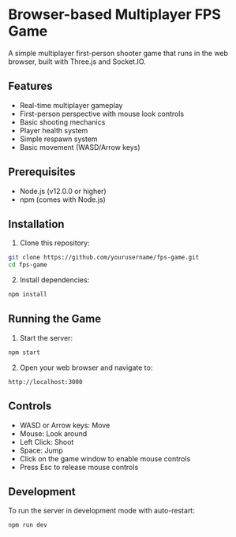 # Browser-based Multiplayer FPS Game

A simple multiplayer first-person shooter game that runs in the web browser, built with Three.js and Socket.IO.

## Features

- Real-time multiplayer gameplay
- First-person perspective with mouse look controls
- Basic shooting mechanics
- Player health system
- Simple respawn system
- Basic movement (WASD/Arrow keys)

## Prerequisites

- Node.js (v12.0.0 or higher)
- npm (comes with Node.js)

## Installation

1. Clone this repository:

```bash
git clone https://github.com/yourusername/fps-game.git
cd fps-game
```

2. Install dependencies:

```bash
npm install
```

## Running the Game

1. Start the server:

```bash
npm start
```

2. Open your web browser and navigate to:

```
http://localhost:3000
```

## Controls

- WASD or Arrow keys: Move
- Mouse: Look around
- Left Click: Shoot
- Space: Jump
- Click on the game window to enable mouse controls
- Press Esc to release mouse controls

## Development

To run the server in development mode with auto-restart:

```bash
npm run dev
```
